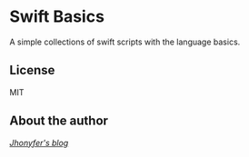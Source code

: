 # Swift Basics
A simple collections of swift scripts with the language basics.

## License
MIT

## About the author
*[Jhonyfer's blog](https://viejony.github.io/blog/en)*
